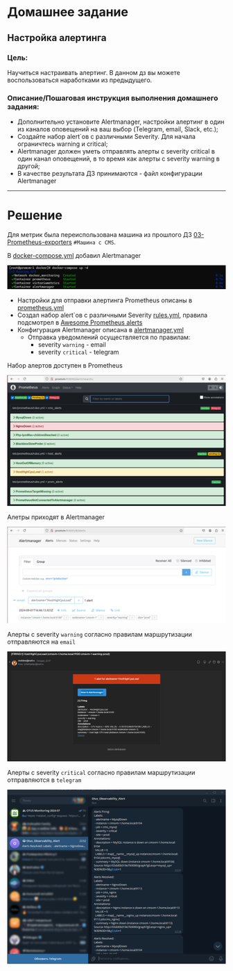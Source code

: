 # Домашнее задание
## Настройка алертинга

### Цель:
Научиться настраивать алертинг.
В данном дз вы можете воспользоваться наработками из предыдущего.

###  Описание/Пошаговая инструкция выполнения домашнего задания:
- Дополнительно установите Alertmanager, настройки алертинг в один из каналов оповещений на ваш выбор 
(Telegram, email, Slack, etc.);
- Создайте набор alert`ов с различными Severity. Для начала ограничтесь warning и critical;
- Alertmanager должен уметь отправлять алерты с severity critical в один канал оповещений, в то время как 
алерты с severity warning в другой;
- В качестве результата ДЗ принимаются - файл конфигурации Alertmanager

---

# Решение

Для метрик была переиспользована машина из прошлого ДЗ [03-Prometheus-exporters](../03-Prometheus-exporters/README.md)
`#Машина с CMS`.

В [docker-compose.yml](docker/docker-compose.yml) добавил Alertmanager

![img_4.png](img/img_4.png)

- Настройки для отправки алертинга Prometheus описаны в [prometheus.yml](prometheus/prometheus.yml)
- Создал набор alert`ов с различными Severity [rules.yml](prometheus/rules.yml), 
правила подсмотрел в [Awesome Prometheus alerts](https://samber.github.io/awesome-prometheus-alerts/rules.html)
- Конфигурация Alertmanager описана в [alertmanager.yml](alertmanager/alertmanager.yml)
  - Отправка уведомлений осуществляется по правилам:
    - severity `warning` - email
    - severity `critical` - telegram

Набор алертов доступен в Prometheus

![img.png](img/img.png)

Алетры приходят в Alertmanager

![img_1.png](img/img_1.png)

Алерты с severity `warning` согласно правилам маршрутизации отправляются на `email`

![img_2.png](img/img_2.png)

Алерты с severity `critical` согласно правилам маршрутизации отправляются в `telegram`

![img_3.png](img/img_3.png)